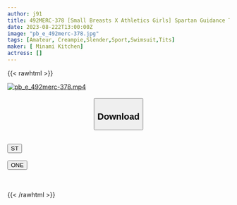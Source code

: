 ```yaml
---
author: j91
title: 492MERC-378 [Small Breasts X Athletics Girls] Spartan Guidance To Small Athletics Girls! Trained To Be Lewd With Erotic Tutoring! ?
date: 2023-08-222T13:00:00Z
image: "pb_e_492merc-378.jpg"
tags: [Amateur, Creampie,Slender,Sport,Swimsuit,Tits]
maker: [ Minami Kitchen]
actress: []
---
```



{{< rawhtml >}}

<div class="video" data-videoid="DZdzG7WejpfkM46">
    <a href="javascript:;">
        <img src="https://my.j91.asia/posts/pb_e_492merc-378/pb_e_492merc-378.jpg" width="WIDTH" height="HEIGHT" alt="pb_e_492merc-378.mp4" loading="lazy">
    </a>
</div>

<script type="text/javascript" src="https://j91.asia/asset/on-demand-st.js"></script>

<br>
  <link rel="stylesheet" href="https://j91.asia/asset/bs5.css">
  
  <center>
  <button class="btn btn-primary" type="button" data-bs-toggle="collapse" data-bs-target=".multi-collapse" aria-expanded="false" aria-controls="multiCollapseExample1 multiCollapseExample2"><h2>Download</h2></button></center>
</p>
<div class="row">
  <div class="col">
    <div class="collapse multi-collapse" id="multiCollapseExample1">
      <div class="card card-body">
	      	      <br>
<div class="buttons">  
<a href="https://streamtape.to/v/DZdzG7WejpfkM46"><button class="btn-hover color-3"><i class="fa fa-download"></i> ST</button></a></div>
    </div>
  </div>
</div>
  <div class="col">
    <div class="collapse multi-collapse" id="multiCollapseExample2">
      <div class="card card-body">
	      <br>
<div class="buttons">
    <a href="https://oneupload.to/9y765q8azyi0"><button class="btn-hover color-9"><i class="fa fa-download"></i> ONE</button></a></div>
<br><br>
      </div>
    </div>
  </div>
</div>

{{< /rawhtml >}}
